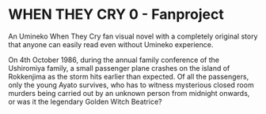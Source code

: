 # WHEN THEY CRY 0 - Fanproject
An Umineko When They Cry fan visual novel with a completely original story that anyone can easily read even without Umineko experience. 

On 4th October 1986, during the annual family conference of the Ushiromiya family, 
a small passenger plane crashes on the island of Rokkenjima as the storm hits earlier than expected. 
Of all the passengers, only the young Ayato survives, who has to witness mysterious closed room murders 
being carried out by an unknown person from midnight onwards, or was it the legendary Golden Witch Beatrice?
